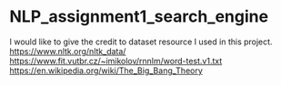 # NLP_assignment1_search_engine
 I would like to give the credit to dataset resource I used in this project.
 https://www.nltk.org/nltk_data/
 https://www.fit.vutbr.cz/~imikolov/rnnlm/word-test.v1.txt
 https://en.wikipedia.org/wiki/The_Big_Bang_Theory
